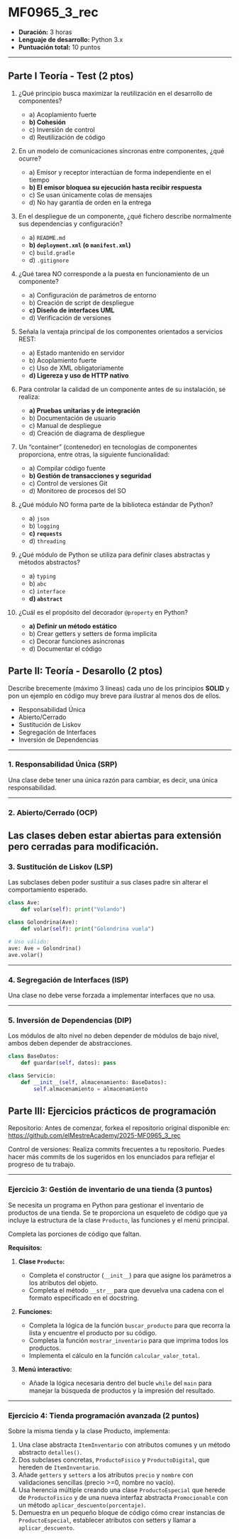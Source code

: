 # MF0965_3_rec

- **Duración:** 3 horas
- **Lenguaje de desarrollo:** Python 3.x
- **Puntuación total:** 10 puntos

---

## Parte I Teoría - Test (2 ptos)

1. ¿Qué principio busca maximizar la reutilización en el desarrollo de componentes?

    - a) Acoplamiento fuerte
    - **b) Cohesión**
    - c) Inversión de control
    - d) Reutilización de código

2. En un modelo de comunicaciones síncronas entre componentes, ¿qué ocurre?

    - a) Emisor y receptor interactúan de forma independiente en el tiempo
    - **b) El emisor bloquea su ejecución hasta recibir respuesta**
    - c) Se usan únicamente colas de mensajes
    - d) No hay garantía de orden en la entrega

3. En el despliegue de un componente, ¿qué fichero describe normalmente sus dependencias y configuración?

    - a) `README.md`
    - **b) `deployment.xml` (o `manifest.xml`)**
    - c) `build.gradle`
    - d) `.gitignore`

4. ¿Qué tarea NO corresponde a la puesta en funcionamiento de un componente?

    - a) Configuración de parámetros de entorno
    - b) Creación de script de despliegue
    - **c) Diseño de interfaces UML**
    - d) Verificación de versiones

5. Señala la ventaja principal de los componentes orientados a servicios REST:

    - a) Estado mantenido en servidor
    - b) Acoplamiento fuerte
    - c) Uso de XML obligatoriamente
    - **d) Ligereza y uso de HTTP nativo**

6. Para controlar la calidad de un componente antes de su instalación, se realiza:

    - **a) Pruebas unitarias y de integración**
    - b) Documentación de usuario
    - c) Manual de despliegue
    - d) Creación de diagrama de despliegue

7. Un “container” (contenedor) en tecnologías de componentes proporciona, entre otras, la siguiente funcionalidad:

    - a) Compilar código fuente
    - **b) Gestión de transacciones y seguridad**
    - c) Control de versiones Git
    - d) Monitoreo de procesos del SO

8. ¿Qué módulo NO forma parte de la biblioteca estándar de Python?

    - a) `json`
    - b) `logging`
    - **c) `requests`**
    - d) `threading`

9. ¿Qué módulo de Python se utiliza para definir clases abstractas y métodos abstractos?

    - a) `typing`
    - b) `abc`
    - c) `interface`
    -  **d) `abstract`**

10. ¿Cuál es el propósito del decorador `@property` en Python?

    - **a) Definir un método estático**
    - b) Crear getters y setters de forma implícita
    - c) Decorar funciones asíncronas
    - d) Documentar el código

## Parte II: Teoría - Desarollo (2 ptos)

Describe brecemente (máximo 3 lineas) cada uno de los principios **SOLID** y pon un ejemplo en código muy breve para ilustrar al menos dos de ellos.

- Responsabilidad Única
- Abierto/Cerrado
- Sustitución de Liskov
- Segregación de Interfaces
- Inversión de Dependencias

---

### **1. Responsabilidad Única (SRP)**

Una clase debe tener una única razón para cambiar, es decir, una única responsabilidad.

---

### **2. Abierto/Cerrado (OCP)**

Las clases deben estar abiertas para extensión pero cerradas para modificación.
---

### **3. Sustitución de Liskov (LSP)**

Las subclases deben poder sustituir a sus clases padre sin alterar el comportamiento esperado.

```python
class Ave:
    def volar(self): print("Volando")

class Golondrina(Ave):
    def volar(self): print("Golondrina vuela")

# Uso válido:
ave: Ave = Golondrina()
ave.volar()
```

---

### **4. Segregación de Interfaces (ISP)**

Una clase no debe verse forzada a implementar interfaces que no usa.

---

### **5. Inversión de Dependencias (DIP)**

Los módulos de alto nivel no deben depender de módulos de bajo nivel, ambos deben depender de abstracciones.

```python
class BaseDatos:
    def guardar(self, datos): pass

class Servicio:
    def __init__(self, almacenamiento: BaseDatos):
        self.almacenamiento = almacenamiento
```

## Parte III: Ejercicios prácticos de programación

Repositorio: Antes de comenzar, forkea el repositorio original disponible en: https://github.com/elMestreAcademy/2025-MF0965_3_rec

Control de versiones: Realiza commits frecuentes a tu repositorio. Puedes hacer más commits de los sugeridos en los enunciados para reflejar el progreso de tu trabajo.

---

### **Ejercicio 3**: Gestión de inventario de una tienda (3 puntos)

Se necesita un programa en Python para gestionar el inventario de productos de una tienda. Se te proporciona un esqueleto de código que ya incluye la estructura de la clase `Producto`, las funciones y el menú principal.

Completa las porciones de código que faltan.

**Requisitos:**

1. **Clase `Producto`:**

    - Completa el constructor (`__init__`) para que asigne los parámetros a los atributos del objeto.
    - Completa el método `__str__` para que devuelva una cadena con el formato especificado en el docstring.

2. **Funciones:**

    - Completa la lógica de la función `buscar_producto` para que recorra la lista y encuentre el producto por su código.
    - Completa la función `mostrar_inventario` para que imprima todos los productos.
    - Implementa el cálculo en la función `calcular_valor_total`.

3. **Menú interactivo:**

    - Añade la lógica necesaria dentro del bucle `while` del `main` para manejar la búsqueda de productos y la impresión del resultado.

---

### **Ejercicio 4**: Tienda programación avanzada (2 puntos)

Sobre la misma tienda y la clase Producto, implementa:

1. Una clase abstracta `ItemInventario` con atributos comunes y un método abstracto `detalles()`.
2. Dos subclases concretas, `ProductoFisico` y `ProductoDigital`, que hereden de `ItemInventario`.
3. Añade `getters` y `setters` a los atributos `precio` y `nombre` con validaciones sencillas (precio >=0, nombre no vacío).
4. Usa herencia múltiple creando una clase `ProductoEspecial` que herede de `ProductoFisico` y de una nueva interfaz abstracta `Promocionable` con un método `aplicar_descuento(porcentaje)`.
5. Demuestra en un pequeño bloque de código cómo crear instancias de `ProductoEspecial`, establecer atributos con setters y llamar a `aplicar_descuento`.
